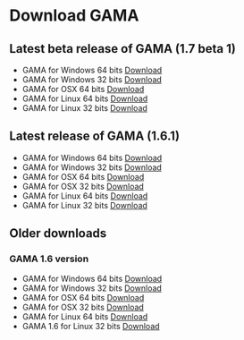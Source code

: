 # Download GAMA

## Latest beta release of GAMA (1.7 beta 1)
* GAMA for Windows 64 bits [Download](http://51.255.46.42/gm_wiki/resources/pdf/GAMAv16.zip ) 
* GAMA for Windows 32 bits [Download](http://51.255.46.42/releases/gama1_7_b1_win32.exe )  
* GAMA for OSX 64 bits  [Download](http://51.255.46.42/releases/gama1_7_b1_OSX.zip ) 
* GAMA for Linux 64 bits [Download](http://51.255.46.42/releases/gama1_7_b1_linux64.zip) 
* GAMA for Linux 32 bits [Download](http://51.255.46.42/releases/gama1_7_b1_linux32.zip) 

## Latest release of GAMA (1.6.1)
* GAMA for Windows 64 bits [Download](http://51.255.46.42/releases/gama1_6_1_win64.zip ) 
* GAMA for Windows 32 bits [Download](http://51.255.46.42/releases/gama1_6_1_win32.zip )  
* GAMA for OSX 64 bits  [Download](http://51.255.46.42/releases/gama1_6_1_osx64.zip ) 
* GAMA for OSX 32 bits [Download](http://51.255.46.42/releases/gama1_6_1_osx32.zip) 
* GAMA for Linux 64 bits [Download](http://51.255.46.42/releases/gama1_6_1_linux64.zip) 
* GAMA for Linux 32 bits [Download](http://51.255.46.42/releases/gama1_6_1_linux32.zip) 

## Older downloads
### GAMA 1.6 version
* GAMA for Windows 64 bits  [Download](http://51.255.46.42/releases/gama1_6_win64.zip) 
* GAMA for Windows 32 bits [Download](http://51.255.46.42/releases/gama1_6_win32.zip) 
* GAMA for OSX 64 bits [Download](http://51.255.46.42/releases/gama1_6_osx64.zip) 
* GAMA for OSX 32 bits [Download](http://51.255.46.42/releases/gama1_6_osx32.zip) 
* GAMA for Linux 64 bits [Download](http://51.255.46.42/releases/gama1_6_linux64.zip) 
* GAMA 1.6 for Linux 32 bits [Download](http://51.255.46.42/releases/gama1_6_linux32.zip) 